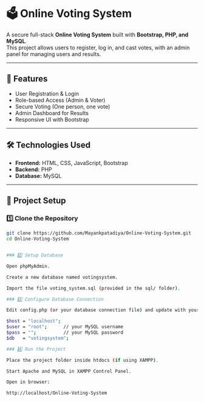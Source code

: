 # 🗳️ Online Voting System  

A secure full-stack **Online Voting System** built with **Bootstrap, PHP, and MySQL**.  
This project allows users to register, log in, and cast votes, with an admin panel for managing users and results.  

---

## 🚀 Features  
- User Registration & Login  
- Role-based Access (Admin & Voter)  
- Secure Voting (One person, one vote)  
- Admin Dashboard for Results  
- Responsive UI with Bootstrap  

---

## 🛠️ Technologies Used  
- **Frontend:** HTML, CSS, JavaScript, Bootstrap  
- **Backend:** PHP  
- **Database:** MySQL  

---

## 📂 Project Setup  

### 1️⃣ Clone the Repository  
```bash
git clone https://github.com/Mayankpatadiya/Online-Voting-System.git
cd Online-Voting-System


### 2️⃣ Setup Database

Open phpMyAdmin.

Create a new database named votingsystem.

Import the file voting_system.sql (provided in the sql/ folder).

### 3️⃣ Configure Database Connection

Edit config.php (or your database connection file) and update with your credentials:

$host = "localhost";
$user = "root";      // your MySQL username
$pass = "";          // your MySQL password
$db   = "votingsystem";

### 4️⃣ Run the Project

Place the project folder inside htdocs (if using XAMPP).

Start Apache and MySQL in XAMPP Control Panel.

Open in browser:

http://localhost/Online-Voting-System
